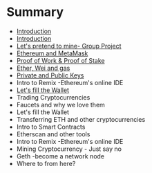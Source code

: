 # Summary

* [Introduction](README.md)
* [Introduction ](introduction.md)
* [Let's pretend to mine- Group Project](lets-pretend-to-mine-group-project.md)
* [Ethereum and MetaMask](chapter1.md)
* [Proof of Work & Proof of Stake ](proof-of-work-and-proof-of-stake.md)
* [Ether, Wei and gas](filling-our-wallet.md)
* [Private and Public Keys](private-and-public-keys.md)
* Intro to Remix -Ethereum's online IDE 
* [Let's fill the Wallet](lets-fill-the-wallet.md)
* Trading Cryptocurrencies
* Faucets and why we love them
* Let's fill the Wallet
* Transferring ETH and other cryptocurrencies
* Intro to Smart Contracts
* Etherscan and other tools
* Intro to Remix -Ethereum's online IDE 
* Mining Cryptocurrency - Just say no
* Geth -become a network node
* Where to from here?

